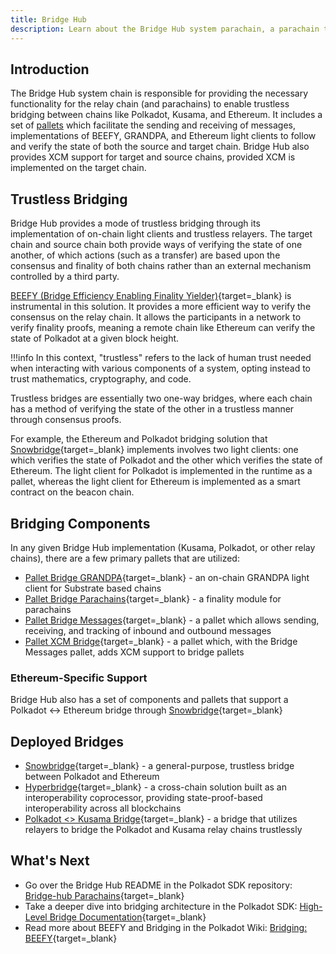 ```yaml
---
title: Bridge Hub
description: Learn about the Bridge Hub system parachain, a parachain that facilitates the interactions from Polkadot to the rest of Web3.
---
```


## Introduction

The Bridge Hub system chain is responsible for providing the necessary functionality for the relay chain (and parachains) 
to enable trustless bridging between chains like Polkadot, Kusama, and Ethereum. It includes a set of [pallets](../../glossary.md#pallet) which facilitate the sending and receiving of messages, implementations of BEEFY, GRANDPA, and Ethereum light clients to follow and verify the state of both the source and target chain. Bridge Hub also provides XCM support for target and source chains, provided XCM is implemented on the target chain.

## Trustless Bridging

Bridge Hub provides a mode of trustless bridging through its implementation of on-chain light clients and trustless relayers. The target chain and source chain both provide ways of verifying the state of one another, of which actions (such as a transfer) are based upon the consensus and finality of both chains rather than an external mechanism controlled by a third party.

[BEEFY (Bridge Efficiency Enabling Finality Yielder)](https://wiki.polkadot.network/docs/learn-consensus#bridging-beefy){target=\_blank} is instrumental in this solution. It provides a more efficient way to verify the consensus on the relay chain. It allows the participants in a network to verify finality proofs, meaning a remote chain like Ethereum can verify the state of Polkadot at a given block height.

!!!info
    In this context, "trustless" refers to the lack of human trust needed when interacting with various components of a system, opting instead to trust mathematics, cryptography, and code.

Trustless bridges are essentially two one-way bridges, where each chain has a method of verifying the state of the other in a trustless manner through consensus proofs.

For example, the Ethereum and Polkadot bridging solution that [Snowbridge](https://docs.snowbridge.network/){target=_blank} implements involves two light clients: one which verifies the state of Polkadot and the other which verifies the state of Ethereum. The light client for Polkadot is implemented in the runtime as a pallet, whereas the light client for Ethereum is implemented as a smart contract on the beacon chain.

## Bridging Components

In any given Bridge Hub implementation (Kusama, Polkadot, or other relay chains), there are a few primary pallets that are utilized:

- [Pallet Bridge GRANDPA](https://paritytech.github.io/polkadot-sdk/master/pallet_bridge_grandpa/index.html){target=\_blank} - an on-chain GRANDPA light client for Substrate based chains
- [Pallet Bridge Parachains](https://paritytech.github.io/polkadot-sdk/master/pallet_bridge_parachains/index.html){target=\_blank} - a finality module for parachains
- [Pallet Bridge Messages](https://paritytech.github.io/polkadot-sdk/master/pallet_bridge_grandpa/index.html){target=\_blank} - a pallet which allows sending, receiving, and tracking of inbound and outbound messages 
- [Pallet XCM Bridge](https://paritytech.github.io/polkadot-sdk/master/pallet_xcm_bridge_hub/index.html){target=\_blank} - a pallet which, with the Bridge Messages pallet, adds XCM support to bridge pallets

### Ethereum-Specific Support

Bridge Hub also has a set of components and pallets that support a Polkadot <-> Ethereum bridge through [Snowbridge](https://github.com/Snowfork/snowbridge){target=_blank}

## Deployed Bridges

- [Snowbridge](https://wiki.polkadot.network/docs/learn-snowbridge){target=\_blank} - a general-purpose, trustless bridge between Polkadot and Ethereum
- [Hyperbridge](https://wiki.polkadot.network/docs/learn-hyperbridge){target=\_blank} - a cross-chain solution built as an interoperability coprocessor, providing state-proof-based interoperability across all blockchains
- [Polkadot <> Kusama Bridge](https://wiki.polkadot.network/docs/learn-dot-ksm-bridge){target=\_blank} - a bridge that utilizes relayers to bridge the Polkadot and Kusama relay chains trustlessly

## What's Next

- Go over the Bridge Hub README in the Polkadot SDK repository: [Bridge-hub Parachains](https://github.com/paritytech/polkadot-sdk/blob/master/cumulus/parachains/runtimes/bridge-hubs/README.md){target=_blank}
- Take a deeper dive into bridging architecture in the Polkadot SDK: [High-Level Bridge Documentation](https://github.com/paritytech/polkadot-sdk/blob/master/bridges/docs/high-level-overview.md){target=_blank}
- Read more about BEEFY and Bridging in the Polkadot Wiki: [Bridging: BEEFY](https://wiki.polkadot.network/docs/learn-consensus#bridging-beefy){target=_blank}

